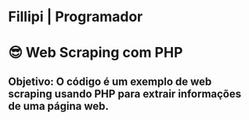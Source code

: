 # Fillipi | Programador

# :sunglasses: Web Scraping com PHP

## Objetivo: O código é um exemplo de web scraping usando PHP para extrair informações de uma página web.
